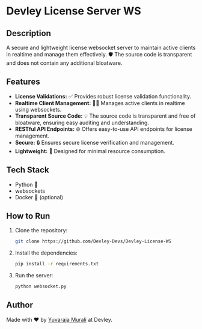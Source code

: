 # Devley License Server WS

## Description

A secure and lightweight license websocket server to maintain active clients in realtime and manage them effectively. 🛡️ The source code is transparent and does not contain any additional bloatware.

## Features

- **License Validations:** ✅ Provides robust license validation functionality.
- **Realtime Client Management:** 🧑‍💻 Manages active clients in realtime using websockets.
- **Transparent Source Code:** 💡 The source code is transparent and free of bloatware, ensuring easy auditing and understanding.
- **RESTful API Endpoints:** 🌐 Offers easy-to-use API endpoints for license management.
- **Secure:** 🔒 Ensures secure license verification and management.
- **Lightweight:** 🚀 Designed for minimal resource consumption.

## Tech Stack

- Python 🐍
- websockets
- Docker 🐳 (optional)

## How to Run

1.  Clone the repository:

    ```bash
    git clone https://github.com/Devley-Devs/Devley-License-WS
    ```
2.  Install the dependencies:

    ```bash
    pip install -r requirements.txt
    ```
3.  Run the server:

    ```bash
    python websocket.py
    ```

## Author

Made with ❤️ by [Yuvaraja Murali](https://github.com/yuvaraja28) at Devley.
